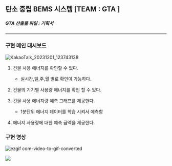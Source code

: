 ## 탄소 중립 BEMS 시스템 [TEAM : GTA ]
##### GTA 산출물 파일 : 기획서
---

### 구현 메인 대시보드 
![KakaoTalk_20231201_123743138](https://github.com/Jiyoon0612/G.T.A_BEMS/assets/137297934/7d7154fb-d12a-44e2-bd7c-f19a7313e84e)

1. 건물 사용 에너지를 확인할 수 있다.
   * 실시간,일,주,월 별로 확인이 가능하다.

      
2. 건물의 기기별 사용량 에너지를 확인 할 수 있다.

   
4. 건물 사용 에너지량 예측 그래프를 제공한다.
   
   * 1분단위 에너지 데이터를 학습 시켜서 예측함
5. 에너지 사용량에 대한 예측 금액을 제공한다.

### 구현 영상

![ezgif com-video-to-gif-converted](https://github.com/Jiyoon0612/G.T.A_BEMS/assets/137297934/c1fbadbd-00dc-45f3-a5f9-f6c8844b8f59)

<img src="![ezgif com-video-to-gif-converted (1)](https://github.com/Jiyoon0612/G.T.A_BEMS/assets/137297934/5a77ac44-bbd5-4b3e-aabf-39cf45e526c1)">

